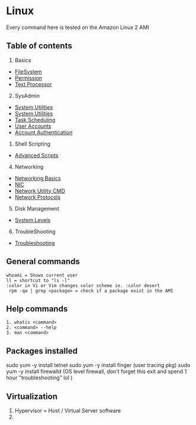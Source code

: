 # Linux
Every command here is tested on the Amazon Linux 2 AMI 

## Table of contents
1. Basics
- [FileSystem](1.basics/0.FileSystem.md)
- [Permission](1.basics/1.Permission.md)
- [Text Processor](1.basics/2.Text.md)
2. SysAdmin  
- [System Utilities](2.sysadmin/0.SystemUtilities.md)
- [System Utilities](2.sysadmin/1.SysControl.md)
- [Task Scheduling](2.sysadmin/2.TaskSchedule.md)
- [User Accounts](2.sysadmin/3.UserAccounts.md)
- [Account Authentication](2.sysadmin/4.AccountAuthentication.md)
1. Shell Scripting
- [Advanced Scripts](3.shell-scripting/1.if-statements.md)
4. Networking
- [Networking Basics](4.networking/0.network-basics.md)
- [NIC](4.networking/1.NIC.md)
- [Network Utility CMD](4.networking/2.NetworkUtilities.md)
- [Network Protocols](4.networking/3.FileTransferProtocols.md)
5. Disk Management
- [System Levels](5.disk-management/0.SystemLevel.md)
6. TroubleShooting
- [Troubleshooting](6.troubleshooting/0.basics.md)

## General commands
```
whoami = Shows current user
ll = shortcut to "ls -l"
:color in Vi or Vim changes color scheme ie. :color desert
 rpm -qa | grep <package> = check if a package exist in the AMI
```

## Help commands
```
1. whatis <command>
2. <command> --help 
3. man <command>
```

## Packages installed
sudo yum -y install telnet
sudo yum -y install finger (user tracing pkg)
sudo yum -y install firewalld (OS level firewall, don't forget this exit and spend 1 hour "troubleshooting" lol )

## Virtualization
1. Hypervisor = Host / Virtual Server software
2. 